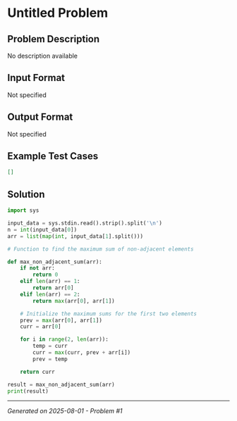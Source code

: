 # Untitled Problem

## Problem Description
No description available

## Input Format
Not specified

## Output Format
Not specified

## Example Test Cases
```json
[]
```

## Solution
```python
import sys

input_data = sys.stdin.read().strip().split('\n')
n = int(input_data[0])
arr = list(map(int, input_data[1].split()))

# Function to find the maximum sum of non-adjacent elements

def max_non_adjacent_sum(arr):
    if not arr:
        return 0
    elif len(arr) == 1:
        return arr[0]
    elif len(arr) == 2:
        return max(arr[0], arr[1])

    # Initialize the maximum sums for the first two elements
    prev = max(arr[0], arr[1])
    curr = arr[0]

    for i in range(2, len(arr)):
        temp = curr
        curr = max(curr, prev + arr[i])
        prev = temp

    return curr

result = max_non_adjacent_sum(arr)
print(result)
```

---
*Generated on 2025-08-01 - Problem #1*